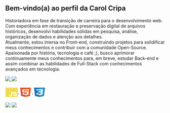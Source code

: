 ## Bem-vindo(a) ao perfil da Carol Cripa 

<p>
Historiadora em fase de transição de carreira para o desenvolvimento web. Com experiência em restauração e preservação digital de arquivos históricos, desenvolvi 
habilidades sólidas em pesquisa, análise, organização de dados e atenção aos detalhes.
<br>
Atualmente, estou imersa no Front-end, construindo projetos para solidificar meus conhecimentos e contribuir com a comunidade 
Open-Source.
<br>
Apaixonada por história, tecnologia e café ;), busco aprimorar continuamente meus conhecimentos para, em breve, estudar Back-end e assim combinar 
as habilidades de Full-Stack com conhecimentos avançados em tecnologia.
</p>

 <div>
   <a href="https://github.com/carolcripa">
   <img height="185em" src="https://github-readme-stats.vercel.app/api?username=CarolCripa&show_icons=true&theme=gruvbox&include_all_commits=true&count_private=true"/>
   <img height="185em" src="https://github-readme-stats.vercel.app/api/top-langs/?username=CarolCripa&layout=compact&langs_count=6&theme=gruvbox"/>
</div>
    
<div style="display: inline_block"><br>
  <img align="center" alt="Js" height="30" width="40" src="https://raw.githubusercontent.com/devicons/devicon/master/icons/javascript/javascript-plain.svg">
  <img align="center" alt="HTML" height="30" width="40" src="https://raw.githubusercontent.com/devicons/devicon/master/icons/html5/html5-original.svg">
  <img align="center" alt="CSS" height="30" width="40" src="https://raw.githubusercontent.com/devicons/devicon/master/icons/css3/css3-original.svg">
</div>
 
<br>
 
<div>
  <a href = "mailto:carolcripa@gmail.com"><img src="https://img.shields.io/badge/-Gmail-%23333?style=for-the-badge&logo=gmail&logoColor=white" target="_blank"></a>
  <a href="https://www.linkedin.com/in/carol-cripa" target="_blank"><img src="https://img.shields.io/badge/-LinkedIn-%230077B5?style=for-the-badge&logo=linkedin&logoColor=white" target="_blank"></a>
</div>
